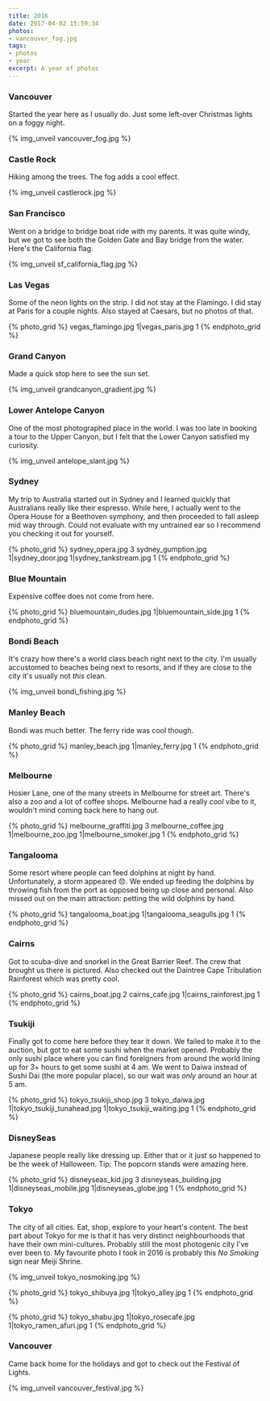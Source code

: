 ```yaml
---
title: 2016
date: 2017-04-02 15:59:34
photos:
- vancouver_fog.jpg
tags:
- photos
- year
excerpt: A year of photos
---
```

### Vancouver
Started the year here as I usually do. Just some left-over Christmas lights on a foggy night.

{% img_unveil vancouver_fog.jpg %}

### Castle Rock
Hiking among the trees. The fog adds a cool effect.

{% img_unveil castlerock.jpg %}

### San Francisco
Went on a bridge to bridge boat ride with my parents. It was quite windy, but we got to see both the Golden Gate and Bay bridge from the water. Here's the California flag.

{% img_unveil sf_california_flag.jpg %}

### Las Vegas
Some of the neon lights on the strip. I did not stay at the Flamingo. I did stay at Paris for a couple nights. Also stayed at Caesars, but no photos of that.

{% photo_grid %}
vegas_flamingo.jpg 1|vegas_paris.jpg 1
{% endphoto_grid %}

### Grand Canyon
Made a quick stop here to see the sun set.

{% img_unveil grandcanyon_gradient.jpg %}

### Lower Antelope Canyon
One of the most photographed place in the world. I was too late in booking a tour to the Upper Canyon, but I felt that the Lower Canyon satisfied my curiosity.

{% img_unveil antelope_slant.jpg %}

### Sydney
My trip to Australia started out in Sydney and I learned quickly that Australians really like their espresso. While here, I actually went to the Opera House for a Beethoven symphony, and then proceeded to fall asleep mid way through. Could not evaluate with my untrained ear so I recommend you checking it out for yourself.

{% photo_grid %}
sydney_opera.jpg 3
sydney_gumption.jpg 1|sydney_door.jpg 1|sydney_tankstream.jpg 1
{% endphoto_grid %}

### Blue Mountain
Expensive coffee does not come from here.

{% photo_grid %}
bluemountain_dudes.jpg 1|bluemountain_side.jpg 1
{% endphoto_grid %}

### Bondi Beach
It's crazy how there's a world class beach right next to the city. I'm usually accustomed to beaches being next to resorts, and if they are close to the city it's usually not _this_ clean.

{% img_unveil bondi_fishing.jpg %}

### Manley Beach
Bondi was much better. The ferry ride was cool though.

{% photo_grid %}
manley_beach.jpg 1|manley_ferry.jpg 1
{% endphoto_grid %}

### Melbourne
Hosier Lane, one of the many streets in Melbourne for street art. There's also a zoo and a lot of coffee shops. Melbourne had a really _cool_ vibe to it, wouldn't mind coming back here to hang out.

{% photo_grid %}
melbourne_graffiti.jpg 3
melbourne_coffee.jpg 1|melbourne_zoo.jpg 1|melbourne_smoker.jpg 1
{% endphoto_grid %}

### Tangalooma
Some resort where people can feed dolphins at night by hand. Unfortunately, a storm appeared :disappointed:. We ended up feeding the dolphins by throwing fish from the port as opposed being up close and personal. Also missed out on the main attraction: petting the wild dolphins by hand.

{% photo_grid %}
tangalooma_boat.jpg 1|tangalooma_seagulls.jpg 1
{% endphoto_grid %}

### Cairns
Got to scuba-dive and snorkel in the Great Barrier Reef. The crew that brought us there is pictured. Also checked out the Daintree Cape Tribulation Rainforest which was pretty cool.

{% photo_grid %}
cairns_boat.jpg 2
cairns_cafe.jpg 1|cairns_rainforest.jpg 1
{% endphoto_grid %}

### Tsukiji
Finally got to come here before they tear it down. We failed to make it to the auction, but got to eat some sushi when the market opened. Probably the only sushi place where you can find foreigners from around the world lining up for 3+ hours to get some sushi at 4 am. We went to Daiwa instead of Sushi Dai (the more popular place), so our wait was _only_ around an hour at 5 am.

{% photo_grid %}
tokyo_tsukiji_shop.jpg 3
tokyo_daiwa.jpg 1|tokyo_tsukiji_tunahead.jpg 1|tokyo_tsukiji_waiting.jpg 1
{% endphoto_grid %}

### DisneySeas
Japanese people really like dressing up. Either that or it just so happened to be the week of Halloween. Tip: The popcorn stands were amazing here.

{% photo_grid %}
disneyseas_kid.jpg 3
disneyseas_building.jpg 1|disneyseas_mobile.jpg 1|disneyseas_globe.jpg 1
{% endphoto_grid %}

### Tokyo
The city of all cities. Eat, shop, explore to your heart's content. The best part about Tokyo for me is that it has very distinct neighbourhoods that have their own mini-cultures. Probably still the most photogenic city I've ever been to. My favourite photo I took in 2016 is probably this _No Smoking_ sign near Meiji Shrine.

{% img_unveil tokyo_nosmoking.jpg %}

{% photo_grid %}
tokyo_shibuya.jpg 1|tokyo_alley.jpg 1
{% endphoto_grid %}

{% photo_grid %}
tokyo_shabu.jpg 1|tokyo_rosecafe.jpg 1|tokyo_ramen_afuri.jpg 1
{% endphoto_grid %}


### Vancouver
Came back home for the holidays and got to check out the Festival of Lights.

{% img_unveil vancouver_festival.jpg %}
